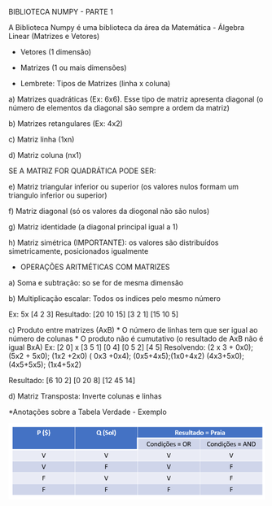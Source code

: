 BIBLIOTECA NUMPY - PARTE 1

A Biblioteca Numpy é uma biblioteca da área da Matemática - Álgebra Linear (Matrizes e Vetores)

* Vetores (1 dimensão)
* Matrizes (1 ou mais dimensões)

* Lembrete: Tipos de Matrizes (linha x coluna)

a) Matrizes quadráticas (Ex: 6x6). Esse tipo de matriz apresenta diagonal (o número de elementos da diagonal são sempre a ordem da matriz)

b) Matrizes retangulares (Ex: 4x2)

c) Matriz linha (1xn)

d) Matriz coluna (nx1)

SE A MATRIZ FOR QUADRÁTICA PODE SER: 

e) Matriz triangular inferior ou superior (os valores nulos formam um triangulo inferior ou superior)

f) Matriz diagonal (só os valores da diogonal não são nulos)

g) Matriz identidade (a diagonal principal igual a 1)

h) Matriz simétrica (IMPORTANTE): os valores são distribuídos simetricamente, posicionados igualmente


* OPERAÇÕES ARITMÉTICAS COM MATRIZES

a) Soma e subtração: so se for de mesma dimensão

b) Multiplicação escalar: Todos os indices pelo mesmo número

Ex: 
         5x     [4 2 3]      Resultado: [20 10 15]
                [3 2 1]                 [15 10  5]

c) Produto entre matrizes (AxB)
    * O número de linhas tem que ser igual ao número de colunas
    * O produto não é cumutativo (o resultado de AxB não é igual BxA)
    Ex:
         [2 0]  x  [3 5 1]
         [0 4]     [0 5 2]
         [4 5]
 Resolvendo: 
         (2 x 3 + 0x0); (5x2 + 5x0); (1x2 +2x0)
         ( 0x3 +0x4); (0x5+4x5);(1x0+4x2)
         (4x3+5x0); (4x5+5x5); (1x4+5x2)

Resultado:
        [6  10  2]
        [0  20  8]
        [12 45 14]

d) Matriz Transposta: Inverte colunas e linhas


*Anotações sobre a Tabela Verdade - Exemplo

<img src="img/TabVerdade.png" alt="Tabela Verdade">








